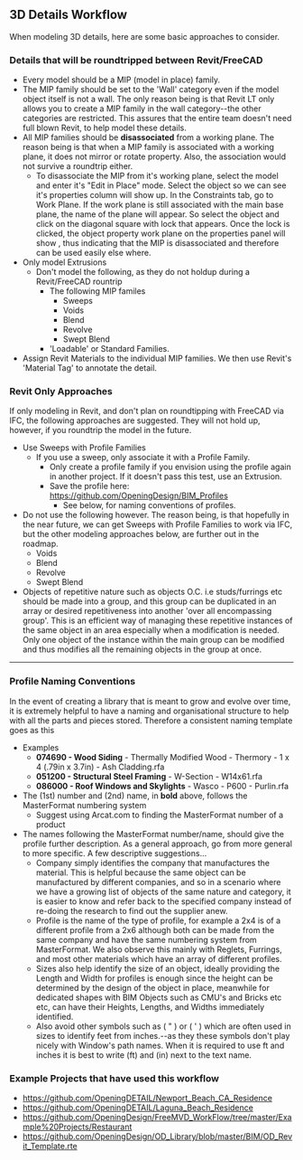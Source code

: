 


## 3D Details Workflow
When modeling 3D details, here are some basic approaches to consider.

### Details that will be roundtripped between Revit/FreeCAD

- Every model should be a MIP (model in place) family.
- The MIP family should be set to the 'Wall' category even if the model object itself is not a wall. The only reason being is that Revit LT only allows you to create a MIP family in the wall category--the other categories are restricted.  This assures that the entire team doesn't need full blown Revit, to help model these details.
- All MIP families should be **disassociated** from a working plane.  The reason being is that when a MIP family is associated with a working plane, it does not mirror or rotate property.  Also, the association would not survive a roundtrip either.
	- To disassociate the MIP from it's working plane, select the model and enter it's "Edit in Place" mode. Select the object so we can see it's properties column will show up. In the Constraints tab, go to Work Plane. If the work plane is still associated with the main base plane, the name of the plane will appear. So select the object and click on the diagonal square with lock that appears. Once the lock is clicked, the object property work plane on the properties panel will show <not associated>, thus indicating that the MIP is disassociated and therefore can be used easily else where. 
- Only model Extrusions
	- Don't model the following, as they do not holdup during a Revit/FreeCAD rountrip
		- The following MIP familes
			- Sweeps
			- Voids
			- Blend
			- Revolve
			- Swept Blend
		- 'Loadable' or Standard Families.
- Assign Revit Materials to the individual MIP families.  We then use Revit's 'Material Tag' to annotate the detail.


### Revit Only Approaches
If only modeling in Revit, and don't plan on roundtipping with FreeCAD via IFC, the following approaches are suggested.  They will not hold up, however, if you roundtrip the model in the future.

- Use Sweeps with Profile Families
	- If you use a sweep, only associate it with a Profile Family. 
		- Only create a profile family if you envision using the profile again in another project. If it doesn't pass this test, use an Extrusion.
		- Save the profile here: https://github.com/OpeningDesign/BIM_Profiles
			- See below, for naming conventions of profiles.
- 	Do not use the following however. The reason being, is that hopefully in the near future, we can get Sweeps with Profile Families to work via IFC, but the other modeling approaches below, are further out in the roadmap.
	- Voids
	- Blend
	- Revolve
	- Swept Blend
- Objects of repetitive nature such as objects O.C. i.e studs/furrings etc should be made into a group, and this group can be duplicated in an array or desired repetitiveness into another 'over all encompassing group'. This is an efficient way of managing these repetitive instances of the same object in an area especially when a modification is needed. Only one object of the instance within the main group can be modified and thus modifies all the remaining objects in the group at once.




---

### Profile Naming Conventions


In the event of creating a library that is meant to grow and evolve over time, it is extremely helpful to have a naming and organisational structure to help with all the parts and pieces stored. Therefore a consistent naming template goes as this 
- Examples
	- **074690 - Wood Siding** - Thermally Modified Wood - Thermory - 1 x 4 (.79in x 3.7in) - Ash Cladding.rfa
	- **051200 - Structural Steel Framing** - W-Section - W14x61.rfa
	- **086000 - Roof Windows and Skylights** - Wasco - P600 - Purlin.rfa
- The (1st) number and (2nd) name, in **bold** above, follows the MasterFormat numbering system
	- Suggest using Arcat.com to finding the MasterFormat number of a product
- The names following the MasterFormat number/name, should give the profile further description.  As a general approach, go from more general to more specific.  A few descriptive suggestions...
	- Company simply identifies the company that manufactures the material. This is helpful because the same object can be manufactured by different companies, and so in a scenario where we have a growing list of objects of the same nature and category, it is easier to know and refer back to the specified company instead of re-doing the research to find out the supplier anew.
	- Profile is the name of the type of profile, for example a 2x4 is of a different profile from a 2x6 although both can be made from the same company and have the same numbering system from MasterFormat. We also observe this mainly with Reglets, Furrings, and most other materials which have an array of different profiles. 
	- Sizes also help identify the size of an object, ideally providing the Length and Width for profiles is enough since the height can be determined by the design of the object in place, meanwhile for dedicated shapes with BIM Objects such as CMU's and Bricks etc etc, can have their Heights, Lengths, and Widths immediately identified.
	- Also avoid other symbols such as ( " ) or ( ' ) which are often used in sizes to identify feet from inches.--as they these symbols don't play nicely with Window's path names.  When it is required to use ft and inches it is best to write (ft) and (in) next to the text name. 
	
### Example Projects that have used this workflow
- https://github.com/OpeningDETAIL/Newport_Beach_CA_Residence
- https://github.com/OpeningDETAIL/Laguna_Beach_Residence
- https://github.com/OpeningDesign/FreeMVD_WorkFlow/tree/master/Example%20Projects/Restaurant
- https://github.com/OpeningDesign/OD_Library/blob/master/BIM/OD_Revit_Template.rte



<!--stackedit_data:
eyJoaXN0b3J5IjpbLTcxMTg5NzEyNCw5Mzk2NjM0MzMsODc4Nz
Y1ODksLTIwNzUxMTgyMywtNzk1MDUzNjIxXX0=
-->
